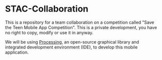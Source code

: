 # STAC-Collaboration
This is a repository for a team collaboration on a competition called "Save the Teen Mobile App Competition".
This is a private development, you have no right to copy, modify or use it in anyway.

We will be using [Processing](https://processing.org/), an open-source graphical library and integrated development environment (IDE), to develop this mobile application.
